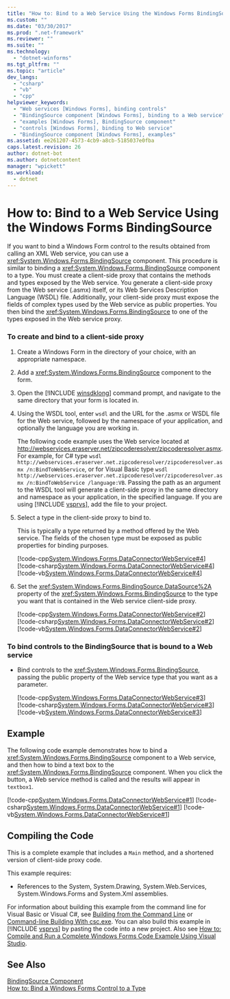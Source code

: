 ```yaml
---
title: "How to: Bind to a Web Service Using the Windows Forms BindingSource"
ms.custom: ""
ms.date: "03/30/2017"
ms.prod: ".net-framework"
ms.reviewer: ""
ms.suite: ""
ms.technology: 
  - "dotnet-winforms"
ms.tgt_pltfrm: ""
ms.topic: "article"
dev_langs: 
  - "csharp"
  - "vb"
  - "cpp"
helpviewer_keywords: 
  - "Web services [Windows Forms], binding controls"
  - "BindingSource component [Windows Forms], binding to a Web service"
  - "examples [Windows Forms], BindingSource component"
  - "controls [Windows Forms], binding to Web service"
  - "BindingSource component [Windows Forms], examples"
ms.assetid: ee261207-4573-4cb9-a8cb-5185037e0fba
caps.latest.revision: 26
author: dotnet-bot
ms.author: dotnetcontent
manager: "wpickett"
ms.workload: 
  - dotnet
---
```

# How to: Bind to a Web Service Using the Windows Forms BindingSource
If you want to bind a Windows Form control to the results obtained from calling an XML Web service, you can use a <xref:System.Windows.Forms.BindingSource> component. This procedure is similar to binding a <xref:System.Windows.Forms.BindingSource> component to a type. You must create a client-side proxy that contains the methods and types exposed by the Web service. You generate a client-side proxy from the Web service (.asmx) itself, or its Web Services Description Language (WSDL) file. Additionally, your client-side proxy must expose the fields of complex types used by the Web service as public properties. You then bind the <xref:System.Windows.Forms.BindingSource> to one of the types exposed in the Web service proxy.  
  
### To create and bind to a client-side proxy  
  
1. Create a Windows Form in the directory of your choice, with an appropriate namespace.  
  
2. Add a <xref:System.Windows.Forms.BindingSource> component to the form.  
  
3. Open the [!INCLUDE [winsdklong](../../../../includes/winsdklong-md.md)] command prompt, and navigate to the same directory that your form is located in.  
  
4. Using the WSDL tool, enter `wsdl` and the URL for the .asmx or WSDL file for the Web service, followed by the namespace of your application, and optionally the language you are working in.  
  
    The following code example uses the Web service located at http://webservices.eraserver.net/zipcoderesolver/zipcoderesolver.asmx. For example, for C# type `wsdl http://webservices.eraserver.net.zipcoderesolver/zipcoderesolver.asmx /n:BindToWebService`, or for Visual Basic type `wsdl http://webservices.eraserver.net.zipcoderesolver/zipcoderesolver.asmx /n:BindToWebService /language:VB`. Passing the path as an argument to the WSDL tool will generate a client-side proxy in the same directory and namespace as your application, in the specified language. If you are using [!INCLUDE [vsprvs](../../../../includes/vsprvs-md.md)], add the file to your project.  
  
5. Select a type in the client-side proxy to bind to.  
  
    This is typically a type returned by a method offered by the Web service. The fields of the chosen type must be exposed as public properties for binding purposes.  
  
    [!code-cpp[System.Windows.Forms.DataConnectorWebService#4](../../../../samples/snippets/cpp/VS_Snippets_Winforms/System.Windows.Forms.DataConnectorWebService/CPP/form1.cpp#4)]
    [!code-csharp[System.Windows.Forms.DataConnectorWebService#4](../../../../samples/snippets/csharp/VS_Snippets_Winforms/System.Windows.Forms.DataConnectorWebService/CS/form1.cs#4)]
    [!code-vb[System.Windows.Forms.DataConnectorWebService#4](../../../../samples/snippets/visualbasic/VS_Snippets_Winforms/System.Windows.Forms.DataConnectorWebService/VB/form1.vb#4)]  
  
6. Set the <xref:System.Windows.Forms.BindingSource.DataSource%2A> property of the <xref:System.Windows.Forms.BindingSource> to the type you want that is contained in the Web service client-side proxy.  
  
    [!code-cpp[System.Windows.Forms.DataConnectorWebService#2](../../../../samples/snippets/cpp/VS_Snippets_Winforms/System.Windows.Forms.DataConnectorWebService/CPP/form1.cpp#2)]
    [!code-csharp[System.Windows.Forms.DataConnectorWebService#2](../../../../samples/snippets/csharp/VS_Snippets_Winforms/System.Windows.Forms.DataConnectorWebService/CS/form1.cs#2)]
    [!code-vb[System.Windows.Forms.DataConnectorWebService#2](../../../../samples/snippets/visualbasic/VS_Snippets_Winforms/System.Windows.Forms.DataConnectorWebService/VB/form1.vb#2)]  
  
### To bind controls to the BindingSource that is bound to a Web service  
  
- Bind controls to the <xref:System.Windows.Forms.BindingSource>, passing the public property of the Web service type that you want as a parameter.  
  
   [!code-cpp[System.Windows.Forms.DataConnectorWebService#3](../../../../samples/snippets/cpp/VS_Snippets_Winforms/System.Windows.Forms.DataConnectorWebService/CPP/form1.cpp#3)]
   [!code-csharp[System.Windows.Forms.DataConnectorWebService#3](../../../../samples/snippets/csharp/VS_Snippets_Winforms/System.Windows.Forms.DataConnectorWebService/CS/form1.cs#3)]
   [!code-vb[System.Windows.Forms.DataConnectorWebService#3](../../../../samples/snippets/visualbasic/VS_Snippets_Winforms/System.Windows.Forms.DataConnectorWebService/VB/form1.vb#3)]  
  
## Example  
 The following code example demonstrates how to bind a <xref:System.Windows.Forms.BindingSource> component to a Web service, and then how to bind a text box to the <xref:System.Windows.Forms.BindingSource> component. When you click the button, a Web service method is called and the results will appear in `textbox1`.  
  
 [!code-cpp[System.Windows.Forms.DataConnectorWebService#1](../../../../samples/snippets/cpp/VS_Snippets_Winforms/System.Windows.Forms.DataConnectorWebService/CPP/form1.cpp#1)]
 [!code-csharp[System.Windows.Forms.DataConnectorWebService#1](../../../../samples/snippets/csharp/VS_Snippets_Winforms/System.Windows.Forms.DataConnectorWebService/CS/form1.cs#1)]
 [!code-vb[System.Windows.Forms.DataConnectorWebService#1](../../../../samples/snippets/visualbasic/VS_Snippets_Winforms/System.Windows.Forms.DataConnectorWebService/VB/form1.vb#1)]  
  
## Compiling the Code  
 This is a complete example that includes a `Main` method, and a shortened version of client-side proxy code.  
  
 This example requires:  
  
-   References to the System, System.Drawing, System.Web.Services, System.Windows.Forms and System.Xml assemblies.  
  
 For information about building this example from the command line for Visual Basic or Visual C#, see [Building from the Command Line](~/docs/visual-basic/reference/command-line-compiler/building-from-the-command-line.md) or [Command-line Building With csc.exe](~/docs/csharp/language-reference/compiler-options/command-line-building-with-csc-exe.md). You can also build this example in [!INCLUDE [vsprvs](../../../../includes/vsprvs-md.md)] by pasting the code into a new project.  Also see [How to: Compile and Run a Complete Windows Forms Code Example Using Visual Studio](http://msdn.microsoft.com/library/Bb129228\(v=vs.110\)).  
  
## See Also  
 [BindingSource Component](../../../../docs/framework/winforms/controls/bindingsource-component.md)  
 [How to: Bind a Windows Forms Control to a Type](../../../../docs/framework/winforms/controls/how-to-bind-a-windows-forms-control-to-a-type.md)
